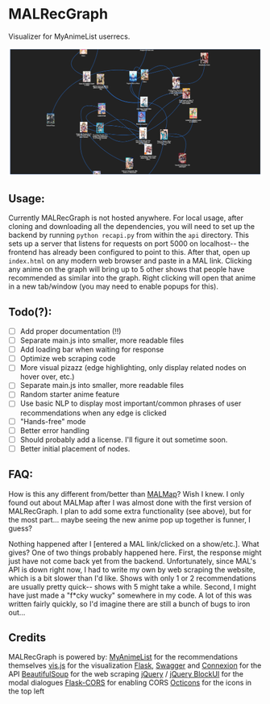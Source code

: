 # MALRecGraph

Visualizer for MyAnimeList userrecs.

![alt text](https://raw.githubusercontent.com/rzhou1999/MALRecGraph/master/MALRecGraph.png "MALRecGraph example image")

## Usage:
Currently MALRecGraph is not hosted anywhere. For local usage, after cloning and downloading all the dependencies, you will need to set up the backend by running ```python recapi.py``` from within the ```api``` directory. This sets up a server that listens for requests on port 5000 on localhost-- the frontend has already been configured to point to this. After that, open up ```index.html``` on any modern web browser and paste in a MAL link. Clicking any anime on the graph will bring up to 5 other shows that people have recommended as similar into the graph. Right clicking will open that anime in a new tab/window (you may need to enable popups for this).

## Todo(?):
- [ ] Add proper documentation (!!)
- [ ] Separate main.js into smaller, more readable files
- [ ] Add loading bar when waiting for response
- [ ] Optimize web scraping code
- [ ] More visual pizazz (edge highlighting, only display related nodes on hover over, etc.)
- [ ] Separate main.js into smaller, more readable files
- [ ] Random starter anime feature
- [ ] Use basic NLP to display most important/common phrases of user recommendations when any edge is clicked
- [ ] "Hands-free" mode
- [ ] Better error handling
- [ ] Should probably add a license. I'll figure it out sometime soon.
- [ ] Better initial placement of nodes.

## FAQ:
How is this any different from/better than [MALMap](https://igfod13.github.io/MALmap/)?
Wish I knew. I only found out about MALMap after I was almost done with the first version of MALRecGraph. I plan to add some extra functionality (see above), but for the most part... maybe seeing the new anime pop up together is funner, I guess?

Nothing happened after I [entered a MAL link/clicked on a show/etc.]. What gives?
One of two things probably happened here. First, the response might just have not come back yet from the backend. Unfortunately, since MAL's API is down right now, I had to write my own by web scraping the website, which is a bit slower than I'd like. Shows with only 1 or 2 recommendations are usually pretty quick-- shows with 5 might take a while. Second, I might have just made a "f*cky wucky" somewhere in my code. A lot of this was written fairly quickly, so I'd imagine there are still a bunch of bugs to iron out...

## Credits

MALRecGraph is powered by:
[MyAnimeList](https://myanimelist.net/) for the recommendations themselves
[vis.js](http://visjs.org/) for the visualization
[Flask](http://flask.pocoo.org/), [Swagger](https://swagger.io/) and [Connexion](https://connexion.readthedocs.io/en/latest/) for the API
[BeautifulSoup](https://www.crummy.com/software/BeautifulSoup/) for the web scraping
[jQuery](https://jquery.com/) / [jQuery BlockUI](http://malsup.com/jquery/block/) for the modal dialogues
[Flask-CORS](https://flask-cors.readthedocs.io/en/latest/) for enabling CORS
[Octicons](https://octicons.github.com/) for the icons in the top left
